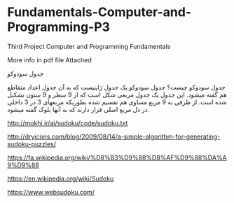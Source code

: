 # Fundamentals-Computer-and-Programming-P3
Third Project Computer and Programming Fundamentals

More info in pdf file Attached

جدول سودوکو

جدول سودوکو چیست؟
جدول سودوکو یک جدول ژاپنیست که به آن جدول اعداد متقاطع هم گفته میشود. این جدول یک جدول مربعی شکل است که از 9
سطر و 9 ستون تشکیل شده است. از طرفی به 9 مربع مساوی هم تقسیم شده بطوریکه مربعهای 3 در 3 داخلی در دل مربع اصلی قرار
دارند که به آنها بلوک گفته میشود.

  





http://mokhi.ir/ai/sudoku/code/sudoku.txt

http://dryicons.com/blog/2009/08/14/a-simple-algorithm-for-generating-sudoku-puzzles/

https://fa.wikipedia.org/wiki/%D8%B3%D9%88%D8%AF%D9%88%DA%A9%D9%88

https://en.wikipedia.org/wiki/Sudoku

https://www.websudoku.com/
